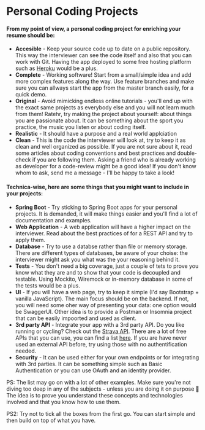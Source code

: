 # Personal Coding Projects 



#### From my point of view, a personal coding project for enriching your resume should be:
- **Accesible**  -  Keep your source code up to date on a public repository. This way the interviewer can see the code itself and also that you can work with Git. Having the app deployed to some free hosting platform such as [Heroku](https://www.heroku.com/) would be a plus.
- **Complete** - Working software! Start from a small/simple idea and add more complex features along the way. Use feature branches and make sure you can allways start the app from the master branch easily, for a quick demo.
- **Original** -  Avoid mimicking endless online tutorials - you'll end up with the exact same projects as everybody else and you will not learn much from them! Ratehr, try making the project about yourself: about things you are passionate about. It can be something about the sport you practice, the music you listen or about coding itself.
- **Realistic** - It should have a purpose and a real world applciation
- **Clean** - This is the code the interviewer will look at, try to keep it as clean and well organized as possible. If you are not sure about it, read some articles about coding conventions and best practices and double-check if you are following them. Asking a friend who is already working as developer for a code-review might be a good idea! If you don't know whom to ask, send me a message - I'll be happy to take a look!
 
#### Technica-wise, here are some things that you might want to include in your projects:
- **Spring Boot** - Try sticking to Spring Boot apps for your personal projects. It is demanded, it will make things easier and you'll find a lot of documentation and examples.
- **Web Application** - A web application will have a higher impact on the interviewer. Read about the best practices of for a REST API and try to apply them.
- **Database** - Try to use a databse rather than file or memory storage. There are different types of databases, be aware of your choise: the interviewer might ask you what was the your reasoning behind it.
- **Tests** - You don't need a big coverage, just a couple of tets to prove you know what they are and to show that your code is decoupled and testable. Using Mockito, Wiremock or in-memory database in some of the tests would be a plus.
- **UI** - If you will have a web page, try to keep it simple (I'd say Bootstrap + vanilla JavaScript). The main focus should be on the backend. If not, you will need some oher way of presenting your data: one option would be SwaggerUI. Other idea is to provide a Postman or Insomnia project that can be easily impoorted and used as client.
- **3rd party API** - Integrate your app with a 3rd party API. Do you like running or cycling? Check out the [Strava API](https://developers.strava.com/docs/reference/). There are a lot of free APIs that you can use, you can find a list [here](https://github.com/public-api-lists/public-api-lists). If you are have never used an external API before, try using those with no authentification needed.
- **Security** - It can be used either for your own endpoints or for integrating with 3rd parties. It can be something simple such as Basic Authentication or you can use OAuth and an identity provider.

 
PS: The list may go on with a lot of other examples. Make sure you're not diving too deep in any of the subjects - unless you are doing it on purpose 🙂 The idea is to prove you understand these concepts and technologies involved and that you know how to use them.

PS2: Try not to tick all the boxes from the first go. You can start simple and then build on top of what you have.


